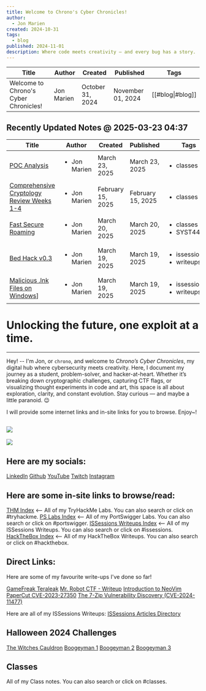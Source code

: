 ```yaml
---
title: Welcome to Chrono's Cyber Chronicles!
author:
  - Jon Marien
created: 2024-10-31
tags:
  - blog
published: 2024-11-01
description: Where code meets creativity — and every bug has a story.
---
```


| Title                                 | Author                       | Created          | Published         | Tags             |
| ------------------------------------- | ---------------------------- | ---------------- | ----------------- | ---------------- |
| Welcome to Chrono's Cyber Chronicles! | Jon Marien | October 31, 2024 | November 01, 2024 | [[#blog\|#blog]] |

## Recently Updated Notes @ 2025-03-23 04:37

| Title                                                                                             | Author                       | Created           | Published         | Tags                                          |
| ------------------------------------------------------------------------------------------------- | ---------------------------- | ----------------- | ----------------- | --------------------------------------------- |
| [POC Analysis](POC%20Analysis.md)                                                                 | <ul><li>Jon Marien</li></ul> | March 23, 2025    | March 23, 2025    | <ul><li>classes</li></ul>                     |
| [Comprehensive Cryptology Review Weeks 1-4](Comprehensive%20Cryptology%20Review%20Weeks%201-4.md) | <ul><li>Jon Marien</li></ul> | February 15, 2025 | February 15, 2025 | <ul><li>classes</li></ul>                     |
| [Fast Secure Roaming](Fast%20Secure%20Roaming.md)                                                 | <ul><li>Jon Marien</li></ul> | March 20, 2025    | March 20, 2025    | <ul><li>classes</li><li>SYST44998</li></ul>   |
| [Bed Hack v0.3](Bed%20Hack%20v0.3.md)                                                             | <ul><li>Jon Marien</li></ul> | March 19, 2025    | March 19, 2025    | <ul><li>issessions</li><li>writeups</li></ul> |
| [Malicious .lnk Files on Windows](Malicious%20.lnk%20Files%20on%20Windows.md)]                    | <ul><li>Jon Marien</li></ul> | March 19, 2025    | March 19, 2025    | <ul><li>issessions</li><li>writeups</li></ul> |

# Unlocking the future, one exploit at a time.
---------------
Hey! -- I'm Jon, or `chrono`, and welcome to _Chrono’s Cyber Chronicles_, my digital hub where cybersecurity meets creativity. Here, I document my journey as a student, problem-solver, and hacker-at-heart. Whether it’s breaking down cryptographic challenges, capturing CTF flags, or visualizing thought experiments in code and art, this space is all about exploration, clarity, and constant evolution. Stay curious — and maybe a little paranoid. 😉

I will provide some internet links and in-site links for you to browse. Enjoy~! 

![](Welcome%20to%20Chrono's%20Cyber%20Chronicles!-20241022224032321.webp)
-

![](hiding.png)

## **Here are my socials:**
[LinkedIn](https://linkedin.com/in/jondmarien)
[Github](https://github.com/jondmarien)
[YouTube](https://www.youtube.com/@SirChronoblaze)
[Twitch](https://www.twitch.tv/sirchronoblaze)
[Instagram](https://www.instagram.com/jon.marien)

## **Here are some in-site links to browse/read:**
[THM Index](THM%20Index.md) <-- All of my TryHackMe Labs. You can also search or click on #tryhackme.
[PS Labs Index](PS%20Labs%20Index.md) <-- All of my PortSwigger Labs. You can also search or click on #portswigger.
[ISSessions Writeups Index](ISSessions%20Writeups%20Index.md) <-- All of my ISSessions Writeups. You can also search or click on #issessions. 
[HackTheBox Index](HackTheBox%20Index.md) <-- All of my HackTheBox Writeups. You can also search or click on #hackthebox.

## **Direct Links:**
Here are some of my favourite write-ups I've done so far!

[GameFreak Teraleak](GameFreak%20Teraleak.md)
[Mr. Robot CTF - Writeup](Mr.%20Robot%20CTF%20-%20Writeup.md)
[Introduction to NeoVim](Introduction%20to%20NeoVim.md)
[PaperCut CVE-2023-27350](PaperCut%20CVE-2023-27350.md)
[The 7-Zip Vulnerability Discovery (CVE-2024-11477)](The%207-Zip%20Vulnerability%20Discovery%20(CVE-2024-11477).md)

Here are all of my ISSessions Writeups:
[ISSessions Articles Directory](ISSessions%20Articles%20Directory.md)

## **Halloween 2024 Challenges**
[The Witches Cauldron](The%20Witches%20Cauldron.md)
[Boogeyman 1](Boogeyman%201.md)
[Boogeyman 2](Boogeyman%202.md)
[Boogeyman 3](Boogeyman%203.md)

## **Classes**
All of my Class notes. You can also search or click on #classes.